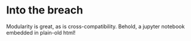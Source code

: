 
# Into the breach

<link rel="import" href="/bower_components/jupyter-notebook/jupyter-notebook.html"/>
<link rel="import" href="/bower_components/paper-card/paper-card.html"/>
<link rel="import" href="/bower_components/paper-button/paper-button.html"/>
<link rel="import" href="/bower_components/iron-collapse/iron-collapse.html"/>
Modularity is great, as is cross-compatibility. Behold, a jupyter notebook embedded in plain-old html!
<template is="dom-bind">
  <paper-button style="position:absolute;right:0;top:0" toggles active="{{toggled}}">Toggle Notebook</paper-button>
  <iron-collapse opened$="[[toggled]]">
    <jupyter-notebook src="https://cdn.rawgit.com/empet/Math/master/DomainColoring.ipynb"></jupyter-notebook>
  </iron-collapse>
</template>
